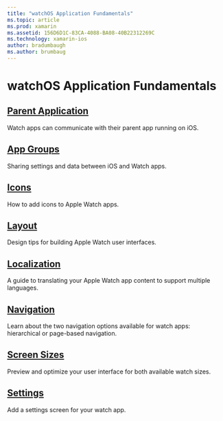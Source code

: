 ```yaml
---
title: "watchOS Application Fundamentals"
ms.topic: article
ms.prod: xamarin
ms.assetid: 156D6D1C-83CA-4088-BA08-40B22312269C
ms.technology: xamarin-ios
author: bradumbaugh
ms.author: brumbaug
---
```


# watchOS Application Fundamentals

##  [Parent Application](~/ios/watchos/app-fundamentals/parent-app.md)

Watch apps can communicate with their parent app running on iOS.

##  [App Groups](~/ios/watchos/app-fundamentals/app-groups.md)

Sharing settings and data between iOS and Watch apps.

##  [Icons](~/ios/watchos/app-fundamentals/icons.md)

How to add icons to Apple Watch apps.

##  [Layout](~/ios/watchos/app-fundamentals/layout.md)

Design tips for building Apple Watch user interfaces.

##  [Localization](~/ios/watchos/app-fundamentals/localization.md)

A guide to translating your Apple Watch app content to support multiple languages.

##  [Navigation](~/ios/watchos/app-fundamentals/navigation.md)

Learn about the two navigation options available for watch apps:
  hierarchical or page-based navigation.

##  [Screen Sizes](~/ios/watchos/app-fundamentals/screen-sizes.md)

Preview and optimize your user interface for both available watch sizes.

##  [Settings](~/ios/watchos/app-fundamentals/settings.md)

Add a settings screen for your watch app.

